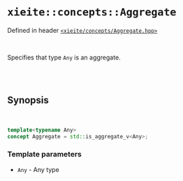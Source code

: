 # `xieite::concepts::Aggregate`
Defined in header [`<xieite/concepts/Aggregate.hpp>`](../../include/xieite/concepts/Aggregate.hpp)

<br/>

Specifies that type `Any` is an aggregate.

<br/><br/>

## Synopsis

<br/>

```cpp
template<typename Any>
concept Aggregate = std::is_aggregate_v<Any>;
```
### Template parameters
- `Any` - Any type
